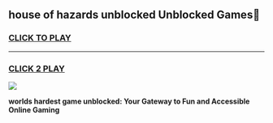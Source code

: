 
## house of hazards unblocked Unblocked Games👋
<h3>
<a href="https://premium.freeplayer.one?title=house_of_hazards_unblocked&ref=16F">CLICK TO PLAY</a></h3>
<hr>

<h3>
<a href="https://premium.freeplayer.one?title=house_of_hazards_unblocked&ref=16F">CLICK 2 PLAY</a>
  
</h3>

<a href="https://premium.freeplayer.one?title=house_of_hazards_unblocked&ref=16F/"><img src="https://clearcache.store/games.png"></a>


**worlds hardest game unblocked: Your Gateway to Fun and Accessible Online Gaming**
